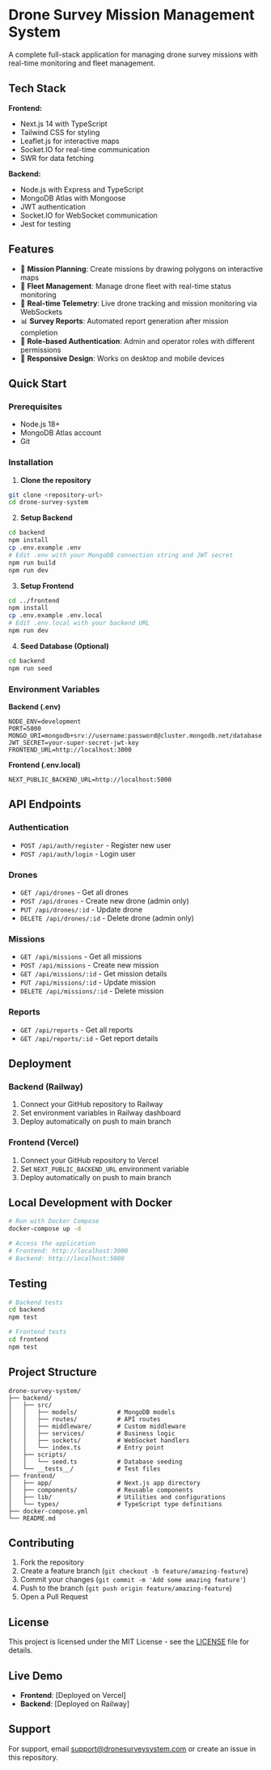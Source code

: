 # Drone Survey Mission Management System

A complete full-stack application for managing drone survey missions with real-time monitoring and fleet management.

## Tech Stack

**Frontend:**
- Next.js 14 with TypeScript
- Tailwind CSS for styling
- Leaflet.js for interactive maps
- Socket.IO for real-time communication
- SWR for data fetching

**Backend:**
- Node.js with Express and TypeScript
- MongoDB Atlas with Mongoose
- JWT authentication
- Socket.IO for WebSocket communication
- Jest for testing

## Features

- 🎯 **Mission Planning**: Create missions by drawing polygons on interactive maps
- 🚁 **Fleet Management**: Manage drone fleet with real-time status monitoring
- 📡 **Real-time Telemetry**: Live drone tracking and mission monitoring via WebSockets
- 📊 **Survey Reports**: Automated report generation after mission completion
- 🔐 **Role-based Authentication**: Admin and operator roles with different permissions
- 📱 **Responsive Design**: Works on desktop and mobile devices

## Quick Start

### Prerequisites
- Node.js 18+ 
- MongoDB Atlas account
- Git

### Installation

1. **Clone the repository**
```bash
git clone <repository-url>
cd drone-survey-system
```

2. **Setup Backend**
```bash
cd backend
npm install
cp .env.example .env
# Edit .env with your MongoDB connection string and JWT secret
npm run build
npm run dev
```

3. **Setup Frontend**
```bash
cd ../frontend
npm install
cp .env.example .env.local
# Edit .env.local with your backend URL
npm run dev
```

4. **Seed Database (Optional)**
```bash
cd backend
npm run seed
```

### Environment Variables

**Backend (.env)**
```env
NODE_ENV=development
PORT=5000
MONGO_URI=mongodb+srv://username:password@cluster.mongodb.net/database
JWT_SECRET=your-super-secret-jwt-key
FRONTEND_URL=http://localhost:3000
```

**Frontend (.env.local)**
```env
NEXT_PUBLIC_BACKEND_URL=http://localhost:5000
```

## API Endpoints

### Authentication
- `POST /api/auth/register` - Register new user
- `POST /api/auth/login` - Login user

### Drones
- `GET /api/drones` - Get all drones
- `POST /api/drones` - Create new drone (admin only)
- `PUT /api/drones/:id` - Update drone
- `DELETE /api/drones/:id` - Delete drone (admin only)

### Missions
- `GET /api/missions` - Get all missions
- `POST /api/missions` - Create new mission
- `GET /api/missions/:id` - Get mission details
- `PUT /api/missions/:id` - Update mission
- `DELETE /api/missions/:id` - Delete mission

### Reports
- `GET /api/reports` - Get all reports
- `GET /api/reports/:id` - Get report details

## Deployment

### Backend (Railway)
1. Connect your GitHub repository to Railway
2. Set environment variables in Railway dashboard
3. Deploy automatically on push to main branch

### Frontend (Vercel)
1. Connect your GitHub repository to Vercel
2. Set `NEXT_PUBLIC_BACKEND_URL` environment variable
3. Deploy automatically on push to main branch

## Local Development with Docker

```bash
# Run with Docker Compose
docker-compose up -d

# Access the application
# Frontend: http://localhost:3000
# Backend: http://localhost:5000
```

## Testing

```bash
# Backend tests
cd backend
npm test

# Frontend tests
cd frontend
npm test
```

## Project Structure

```
drone-survey-system/
├── backend/
│   ├── src/
│   │   ├── models/           # MongoDB models
│   │   ├── routes/           # API routes
│   │   ├── middleware/       # Custom middleware
│   │   ├── services/         # Business logic
│   │   ├── sockets/          # WebSocket handlers
│   │   └── index.ts          # Entry point
│   ├── scripts/
│   │   └── seed.ts           # Database seeding
│   └── __tests__/            # Test files
├── frontend/
│   ├── app/                  # Next.js app directory
│   ├── components/           # Reusable components
│   ├── lib/                  # Utilities and configurations
│   └── types/                # TypeScript type definitions
├── docker-compose.yml
└── README.md
```

## Contributing

1. Fork the repository
2. Create a feature branch (`git checkout -b feature/amazing-feature`)
3. Commit your changes (`git commit -m 'Add some amazing feature'`)
4. Push to the branch (`git push origin feature/amazing-feature`)
5. Open a Pull Request

## License

This project is licensed under the MIT License - see the [LICENSE](LICENSE) file for details.

## Live Demo

- **Frontend**: [Deployed on Vercel]
- **Backend**: [Deployed on Railway]

## Support

For support, email support@dronesurveysystem.com or create an issue in this repository.
